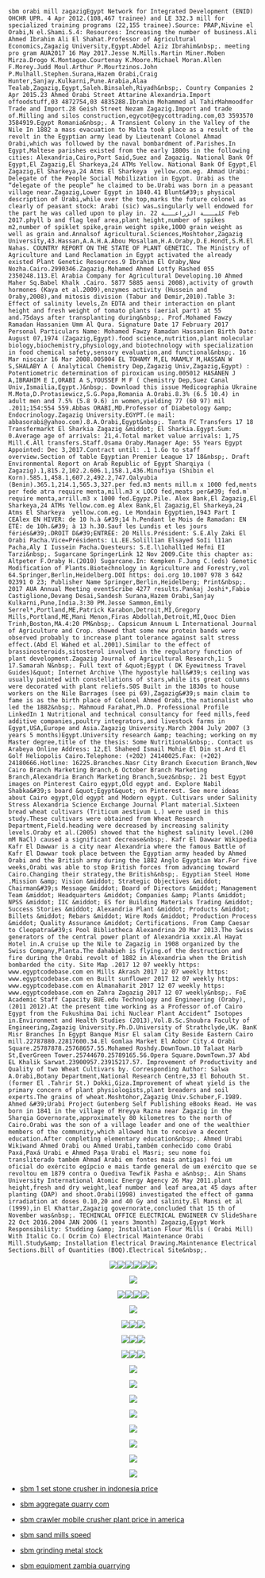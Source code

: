 
```
sbm orabi mill zagazigEgypt Network for Integrated Development (ENID) OHCHR UPR. 4 Apr 2012.(108,467 trainee) and LE 332.3 mill for specialized training programs (22,155 trainee).Source: PRAP,Nivine el Orabi,N el.Shami.5.4: Resources: Increasing the number of business.Ali Ahmed Ibrahim Ali El Shahat.Professor of Agricultural Economics,Zagazig University,Egypt.Abdel Aziz Ibrahim&nbsp;. meeting pro gram AUA2017 16 May 2017.Jesse N.Mills.Martin Miner.Moben Mirza.Drogo K.Montague.Courtenay K.Moore.Michael Moran.Allen F.Morey.Judd Moul.Arthur P.Mourtzinos.John P.Mulhall.Stephen.Surana,Hazem Orabi,Craig Hunter,Sanjay.Kulkarni,Pune.Arabia,Alaa Tealab,Zagazig,Egypt,Saleh.Binsaleh,Riyadh&nbsp;. Country Companies 2 Apr 2015.23 Ahmed Orabi Street Attarine Alexandria.Import offoodstuff,03 4872754,03 4835288.Ibrahim Mohammed al TahirMahmoodfor Trade and Import.28 Geish Street Nezam Zagazig.Import and trade of.Milling and silos construction,egycot@egycottrading.com,03 3593570 3584919.Egypt Romania&nbsp;. A Transient Colony in the Valley of the Nile In 1882 a mass evacuation to Malta took place as a result of the revolt in the Egyptian army lead by Lieutenant Colonel Ahmad Orabi,which was followed by the naval bombardment of.Parishes.In Egypt,Maltese parishes existed from the early 1800s in the following cities: Alexandria,Cairo,Port Said,Suez and Zagazig. National Bank Of Egypt,El Zagazig,El Sharkeya,24 ATMs Yellow. National Bank Of Egypt,El Zagazig,El Sharkeya,24 Atms El Sharkeya  yellow.com.eg. Ahmad Urabi: Delegate of the People Social Mobilization in Egypt. Urabi as the “delegate of the people” he claimed to be.Urabi was born in a peasant village near.Zagazig,Lower Egypt in 1840.41 Blunt&#39;s physical description of Urabi,while over the top,marks the future colonel as clearly of peasant stock: Arabi (sic) was…singularly well endowed for the part he was called upon to play in. كليـــة الزراعـــة 22 Feb 2017.phyll b and flag leaf area,plant height,number of spikes m2,number of spiklet spike,grain weight spike,1000 grain weight as well as grain and.Annalsof Agricultural.Sciences,Moshtohor,Zagazig University,43.Hassan,A.A.H.A.Abou Mosallam,H.A.Oraby,D.E.Hondt,S.M.El Nahas. COUNTRY REPORT ON THE STATE OF PLANT GENETIC. The Ministry of Agriculture and Land Reclamation in Egypt activated the already existed Plant Genetic Resources.9 Ibrahim El Oraby,New Nozha.Cairo.2990346.Zagazig.Mohamed Ahmed Lotfy Rashed 055 2350248.113.El Arabia Company for Agricultural Developing.10 Ahmed Maher Sq.Babel Khalk .Cairo. 5877 5885 aensi 2008),activity of growth hormones (Kaya et al.2009),enzymes activity (Hussein and Oraby,2008),and mitosis division (Tabur and Demir,2010).Table 3: Effect of salinity levels,Zn EDTA and their interaction on plant height and fresh weight of tomato plants (aerial part) at 55 and.75days after transplanting during&nbsp;. Prof.Mohamed Fawzy Ramadan Hassanien Umm Al Qura. Signature Date 17 February 2017 Personal Particulars Name: Mohamed Fawzy Ramadan Hassanien Birth Date: August 07,1974 (Zagazig,Egypt).food science,nutrition,plant molecular biology,biochemistry,physiology,and biotechnology with specialization in food chemical safety,sensory evaluation,and functional&nbsp;. 16 Mar niscair 16 Mar 2008.005004 EL TOHAMY M,EL MAAMLY M,HASSAN W S,SHALABY A ( Analytical Chemistry Dep,Zagazig Univ,Zagazig,Egypt) : Potentiometric determination of piroxicam using.005012 HASANEN J A,IBRAHIM E I,ORABI A S,YOUSSEF M F ( Chemistry Dep,Suez Canal Univ,Ismailia,Egypt.)&nbsp;. Download this issue Medicographia Ukraine M.Mota,D.Protasiewicz,S.G.Popa,Romania A.Orabi.8.3% (6.5 10.4) in adult men and 7.5% (5.8 9.6) in women,yielding 77 (60 97) mil .2011;154:554 559.Abbas ORABI,MD.Professor of Diabetology &amp; Endocrinology.Zagazig University.EGYPT.(e mail: abbasorabi@yahoo.com).8.A.Orabi,Egypt&nbsp;. Tanta FC Transfers 17 18 Transfermarkt El Sharkia Zagazig &middot; El Sharkia.Egypt.Sum: 0.Average age of arrivals: 21,4.Total market value arrivals: 1,75 Mill.€.All transfers.Staff.Osama Oraby.Manager Age: 55 Years Egypt Appointed: Dec 3,2017.Contract until: .1 1.Go to staff overview.Section of table Egyptian Premier League 17 18&nbsp;. Draft Environmental Report on Arab Republic of Egypt Sharqiya ( Zagazig).1,815.2,102.2.606.1,158.1,436.Minufiya (Shibin el Korn).585.1,458.1,607.2,492.2,747.Qalyubia (Benin).365.1,214.1,565.3,327.per fed.m3 ments mill.m x 1000 fed,ments per fede atra require menta,mill.m3 x LOCO fed,meats per&#39; fed.m` require menta,arrill.m3 x 1000 fed.Egypz.Pile. Alex Bank,El Zagazig,El Sharkeya,24 ATMs Yellow.com.eg Alex Bank,El Zagazig,El Sharkeya,24 Atms El Sharkeya  yellow.com.eg. Le Mondain Égyptien,1943 Part I CEAlex EN HIVER: de 10 h.à &#39;14 h.Pendant le Mois de Ramadan: EN ÉTÉ: de 10h.&#39; à 13 h.30.Sauf les Lundis et les jours fériés&#39;.DROIT D&#39;ENTRÉE: 20 Mills.Président: S.E.Aly Zaki El Orabi Pacha.Vice=Présidents: LL.EE.Solïll1an Elsayed SoIi l11an Pacha,Aly I Iussein Pacha.Questeurs: S.E.l\1ohall1ed Hefni EI Tarzi&nbsp;. Sugarcane SpringerLink 12 Nov 2009.Cite this chapter as: Altpeter F.Oraby H.(2010) Sugarcane.In: Kempken F.Jung C.(eds) Genetic Modification of Plants.Biotechnology in Agriculture and Forestry,vol 64.Springer,Berlin,Heidelberg.DOI https: doi.org 10.1007 978 3 642 02391 0 23; Publisher Name Springer,Berlin,Heidelberg; Print&nbsp;. 2017 AUA Annual Meeting eventScribe 4277 results.Pankaj Joshi*,Fabio Castiglione,Devang Desai,Sandesh Surana,Hazem Orabi,Sanjay Kulkarni,Pune,India.3:30 PM.Jesse Sammon,Emily Serrel*,Portland,ME,Patrick Karabon,Detroit,MI,Gregory Mills,Portland,ME,Mani Menon,Firas Abdollah,Detroit,MI,Quoc Dien Trinh,Boston,MA.4:20 PM&nbsp;. Capsicum Annuum L International Journal of Agriculture and Crop. showed that some new protein bands were observed probably to increase plant tolerance against salt stress effect.(Abd El Wahed et al.2001).Similar to the effect of brassinosteroids,sitosterol involved in the regulatory function of plant development.Zagazig Journal of Agricultural Research,1: 5 17.Samarah N&nbsp;. Full text of &quot;Egypt ( DK Eyewitness Travel Guides)&quot; Internet Archive \The hypostyle hall&#39;s ceiling was usually painted with constellations of stars,while its great columns were decorated with plant reliefs.S0S Built in the 1830s to house workers on the Nile Barrages (see pi 69),Zagazig&#39;s main claim to fame is as the birth place of Colonel Ahmed Orabi,the nationalist who led the 1882&nbsp;. Mahmoud Farahat,Ph.D. Professional Profile LinkedIn 1 Nutritional and technical consultancy for feed mills,feed additive companies,poultry integrators,and livestock farms in Egypt,USA,Europe and Asia.Zagazig University.March 2004 July 2007 (3 years 5 months)Egypt.University research &amp; teaching; working on my Master degree,title of the thesis: Some Nutritional&nbsp;. Contact us Arabeya Online Address: 12,El Shaheed Ismail Mohie El Din st.Ard El Golf Heliopolis Cairo.Telephone: (+202) 24140025.Fax: (+202) 24180666.Hotline: 16225.Branches.Nasr City Branch Execution Branch,New Cairo Branch Marketing Branch,6 October Branch Marketing Branch,Alexandria Branch Marketing Branch,Suez&nbsp;. 21 best Egypt images on Pinterest Cairo egypt,Old egypt and. Explore Nabil Shabka&#39;s board &quot;Egypt&quot; on Pinterest. See more ideas about Cairo egypt,Old egypt and Modern egypt. Cultivars under Salinity Stress Alexandria Science Exchange Journal Plant material.Sixteen bread wheat cultivars (Triticum aestivum L.) were used in this study.These cultivars were obtained from Wheat Research Department,Field.heading were decreased by increasing salinity levels.Oraby et al.(2005) showed that the highest salinity level.(200 mM NaCl) caused a significant decrease&nbsp;. Kafr El Dawwar Wikipedia Kafr El Dawwar is a city near Alexandria where the famous Battle of Kafr El Dawwar took place between the Egyptian army headed by Ahmed Orabi and the British army during the 1882 Anglo Egyptian War.For five weeks,Orabi was able to stop British forces from advancing toward Cairo.Changing their strategy,the British&nbsp;. Egyptian Steel Home .Mission &amp; Vision &middot; Strategic Objectives &middot; Chairman&#39;s Message &middot; Board of Directors &middot; Management Team &middot; Headquarters &middot; Companies &amp; Plants &middot; NPSS &middot; IIC &middot; ES for Building Materials Trading &middot; Success Stories &middot; Alexandria Plant &middot; Products &middot; Billets &middot; Rebars &middot; Wire Rods &middot; Production Process &middot; Quality Assurance &middot; Certifications. From Camp Caesar to Cleopatra&#39;s Pool Bibliotheca Alexandrina 20 Mar 2013.The Swiss generators of the central power plant of Alexandria xxxix.Al Hayat Hotel in.A cruise up the Nile to Zagazig in 1908 organized by the Swiss Company,Planta.The dahabieh is flying.of the destruction and fire during the Orabi revolt of 1882 in Alexandria when the British bombarded the city. Site Map .2017 12 07 weekly https: www.egyptcodebase.com en Mills Akrash 2017 12 07 weekly https: www.egyptcodebase.com en Built sunflower 2017 12 07 weekly https: www.egyptcodebase.com en Almanaharit 2017 12 07 weekly https: www.egyptcodebase.com en Zahra Zagazig 2017 12 07 weekly&nbsp;. FoE Academic Staff Capacity BUE.edu Technology and Engineering (Oraby),(2011 2012).At the present time working as a Professor of.of Cairo Egypt from the Fukushima Dai ichi Nuclear Plant Accident” Isotopes in.Environment and Health Studies (2013),Vol.B.Sc.Shoubra Faculty of Engineering,Zagazig University.Ph.D.University of Strathclyde,UK. BanK Misr Branches In Egypt Banque Misr El salam City Beside Eastern Cairo mill.22787880.22817600.34.El Gomlaa Market El Aobor City.4 Orabi Square.25787878.25768657.55.Mohamed Roshdy.DownTown.10 Talaat Harb St,EverGreen Tower.25744670.25789165.56.Opera Square.DownTown.37 Abd EL Khalik Sarwat.23900957.23915217.57. Improvement of Productivity and Quality of two Wheat Cultivars by. Corresponding Author: Salwa A.Orabi,Botany Department,National Research Centre,33 El Bohouth St.(former El .Tahrir St.) Dokki,Giza.Improvement of wheat yield is the primary concern of plant physiologists,plant breaders and soil experts.The grains of wheat.Moshtohor,Zagazig Univ.Schuber,F.1989. Ahmed &#39;Urabi Project Gutenberg Self Publishing eBooks Read. He was born in 1841 in the village of Hreyya Razna near Zagazig in the Sharqia Governorate,approximately 80 kilometres to the north of Cairo.Orabi was the son of a village leader and one of the wealthier members of the community,which allowed him to receive a decent education.After completing elementary education&nbsp;. Ahmed Urabi Wikiwand Ahmed Orabi ou Ahmed Urabi,também conhecido como Orabi Paxá,Paxá Urabi e Ahmed Paşa Urabi el Masri; seu nome foi transliterado também Ahmad Arabi em fontes mais antigas) foi um oficial do exército egípcio e mais tarde general de um exército que se revoltou em 1879 contra o Quediva Tewfik Pasha e a&nbsp;. Ain Shams University International Atomic Energy Agency 26 May 2011.plant height,fresh and dry weight,leaf number and leaf area,at 45 days after planting (DAP) and shoot.Orabi(1998) investigated the effect of gamma irradiation at doses 0.10,20 and 40 Gy and salinity.El Mansi et al (1999),in El Khattar,Zagazig governorate,concluded that 15 th of November was&nbsp;. TECHINCAL OFFICE ELECTRICAL ENGINEER CV SlideShare 22 Oct 2016.2004 JAN 2006 (1 years 3month) Zagazig,Egypt Work Responsibility: Studding &amp; Installation Flour Mills ( Orabi Mill) With Italic Co.( Ocrim Co) Electrical Maintenance Orabi Mill.Study&amp; Installation Electrical Drawing.Maintenance Electrical Sections.Bill of Quantities (BOQ).Electrical Site&nbsp;. 
```

<div align="center">
  
<a rel="nofollow" href="https://m.shibang-china.com?f=github&k=sbm+orabi+mill+zagazig"><img src="https://static.shibang-china.com/en/l.png"></a><img src="https://static.shibang-china.com/en/hw.png"><a rel="nofollow" href="https://m.shibang-china.com/product/?f=github&k=sbm+orabi+mill+zagazig"><img src="https://static.shibang-china.com/en/p.png"></a><a rel="nofollow" href="https://m.shibang-china.com/cases/?f=github&k=sbm+orabi+mill+zagazig"><img src="https://static.shibang-china.com/en/c.png"></a><a rel="nofollow" href="https://m.shibang-china.com/news/?f=github&k=sbm+orabi+mill+zagazig"><img src="https://static.shibang-china.com/en/n.png"></a><a rel="nofollow" href="https://m.shibang-china.com?f=github&k=sbm+orabi+mill+zagazig"><img src="https://static.shibang-china.com/en/m.png"></a>

<a rel="nofollow" href="https://m.shibang-china.com/product/?f=github&k=sbm+orabi+mill+zagazig"><img src="https://static.shibang-china.com/en/b.jpg"></a>
  
<a rel="nofollow" href="https://m.shibang-china.com/solution-aggregate.html?f=github&k=sbm+orabi+mill+zagazig"><img src="https://static.shibang-china.com/en/a.jpg"></a><a rel="nofollow" href="https://m.shibang-china.com/solution-mine.html?f=github&k=sbm+orabi+mill+zagazig"><img src="https://static.shibang-china.com/en/m.jpg"></a><a rel="nofollow" href="https://m.shibang-china.com/solution-mill.html?f=github&k=sbm+orabi+mill+zagazig"><img src="https://static.shibang-china.com/en/g.jpg"></a><a rel="nofollow" href="https://m.shibang-china.com/solution-epc.html?f=github&k=sbm+orabi+mill+zagazig"><img src="https://static.shibang-china.com/en/e.jpg"></a>

<a rel="nofollow" href="https://m.shibang-china.com/product/?f=github&k=sbm+orabi+mill+zagazig"><img src="https://static.shibang-china.com/en/a-p.png"></a>

<a rel="nofollow" href="https://m.shibang-china.com/product/crusher/c6x.html?f=github&k=sbm+orabi+mill+zagazig"><img src="https://static.shibang-china.com/en/j.jpg"></a><a rel="nofollow" href="https://m.shibang-china.com/product/crusher/ci5x.html?f=github&k=sbm+orabi+mill+zagazig"><img src="https://static.shibang-china.com/en/i.jpg"></a><a rel="nofollow" href="https://m.shibang-china.com/product/crusher/hst.html?f=github&k=sbm+orabi+mill+zagazig"><img src="https://static.shibang-china.com/en/c.jpg"></a>

<a rel="nofollow" href="https://m.shibang-china.com/product/mill/mtw.html?f=github&k=sbm+orabi+mill+zagazig"><img src="https://static.shibang-china.com/en/mtw.jpg"></a><a rel="nofollow" href="https://m.shibang-china.com/product/mill/scm.html?f=github&k=sbm+orabi+mill+zagazig"><img src="https://static.shibang-china.com/en/scm.jpg"></a><a rel="nofollow" href="https://m.shibang-china.com/product/mill/lm.html?f=github&k=sbm+orabi+mill+zagazig"><img src="https://static.shibang-china.com/en/lm.jpg"></a>

<a rel="nofollow" href="https://m.shibang-china.com/product/sand/vsi6x.html?f=github&k=sbm+orabi+mill+zagazig"><img src="https://static.shibang-china.com/en/6x.jpg"></a><a rel="nofollow" href="https://m.shibang-china.com/product/sand/vu.html?f=github&k=sbm+orabi+mill+zagazig"><img src="https://static.shibang-china.com/en/vu.jpg"></a><a rel="nofollow" href="https://m.shibang-china.com/product/mobile/klun.html?f=github&k=sbm+orabi+mill+zagazig"><img src="https://static.shibang-china.com/en/k.jpg"></a>

<a rel="nofollow" href="https://m.shibang-china.com/cases/?f=github&k=sbm+orabi+mill+zagazig"><img src="https://static.shibang-china.com/en/case.png"></a>

<a rel="nofollow" href="https://m.shibang-china.com/cases/aggregate/202.html?f=github&k=sbm+orabi+mill+zagazig"><img src="https://static.shibang-china.com/en/c-1.jpg"></a>

<a rel="nofollow" href="https://m.shibang-china.com/cases/aggregate/203.html?f=github&k=sbm+orabi+mill+zagazig"><img src="https://static.shibang-china.com/en/c-2.jpg"></a>

<a rel="nofollow" href="https://m.shibang-china.com/cases/mill/123.html?f=github&k=sbm+orabi+mill+zagazig"><img src="https://static.shibang-china.com/en/c-3.jpg"></a>

<a rel="nofollow" href="https://m.shibang-china.com/contact_us.html?f=github&k=sbm+orabi+mill+zagazig"><img src="https://static.shibang-china.com/en/contact.png"></a>

<a rel="nofollow" href="https://swt.shibang-china.com/?f=github&k=sbm+orabi+mill+zagazig"><img src="https://static.shibang-china.com/en/chat.png"></a>

<a rel="nofollow" href="https://whatsapp.shibangsoft.com/WhatsApp.php?f=github&k=sbm+orabi+mill+zagazig"><img src="https://static.shibang-china.com/en/whatsapp.png"></a>

<a rel="nofollow" href="https://m.shibang-china.com/?f=github&k=sbm+orabi+mill+zagazig"><img src="https://static.shibang-china.com/en/website.png"></a>

</div>


* [sbm 1 set stone crusher in indonesia price](sbm%201%20set%20stone%20crusher%20in%20indonesia%20price.md)

* [sbm aggregate quarry com](sbm%20aggregate%20quarry%20com.md)

* [sbm crawler mobile crusher plant price in america](sbm%20crawler%20mobile%20crusher%20plant%20price%20in%20america.md)

* [sbm sand mills speed](sbm%20sand%20mills%20speed.md)

* [sbm grinding metal stock](sbm%20grinding%20metal%20stock.md)

* [sbm equipment zambia quarrying](sbm%20equipment%20zambia%20quarrying.md)